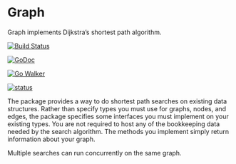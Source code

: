 Graph
=====

Graph implements Dijkstra’s shortest path algorithm.

[![Build Status](https://travis-ci.org/soniakeys/graph.png)](https://travis-ci.org/soniakeys/graph)

[![GoDoc](https://godoc.org/github.com/garyburd/gddo?status.png)](http://godoc.org/github.com/soniakeys/graph)

[![Go Walker](http://gowalker.org/api/v1/badge)](http://gowalker.org/github.com/soniakeys/graph)

[![status](https://sourcegraph.com/api/repos/github.com/soniakeys/graph/badges/status.png)](https://sourcegraph.com/github.com/soniakeys/graph)

The package provides a way to do shortest path searches on existing data
structures.  Rather than specify types you must use for graphs, nodes, and
edges, the package specifies some interfaces you must implement on your
existing types.  You are not required to host any of the bookkeeping data
needed by the search algorithm.  The methods you implement simply return
information about your graph.

Multiple searches can run concurrently on the same graph.
